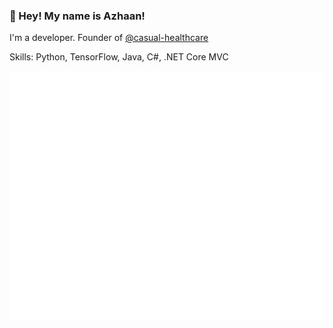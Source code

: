 ### 👋 Hey! My name is Azhaan!

I'm a developer. Founder of [@casual-healthcare](https://github.com/casual-healthcare)

Skills: Python, TensorFlow, Java, C#, .NET Core MVC

![Metrics](/github-metrics.svg)
